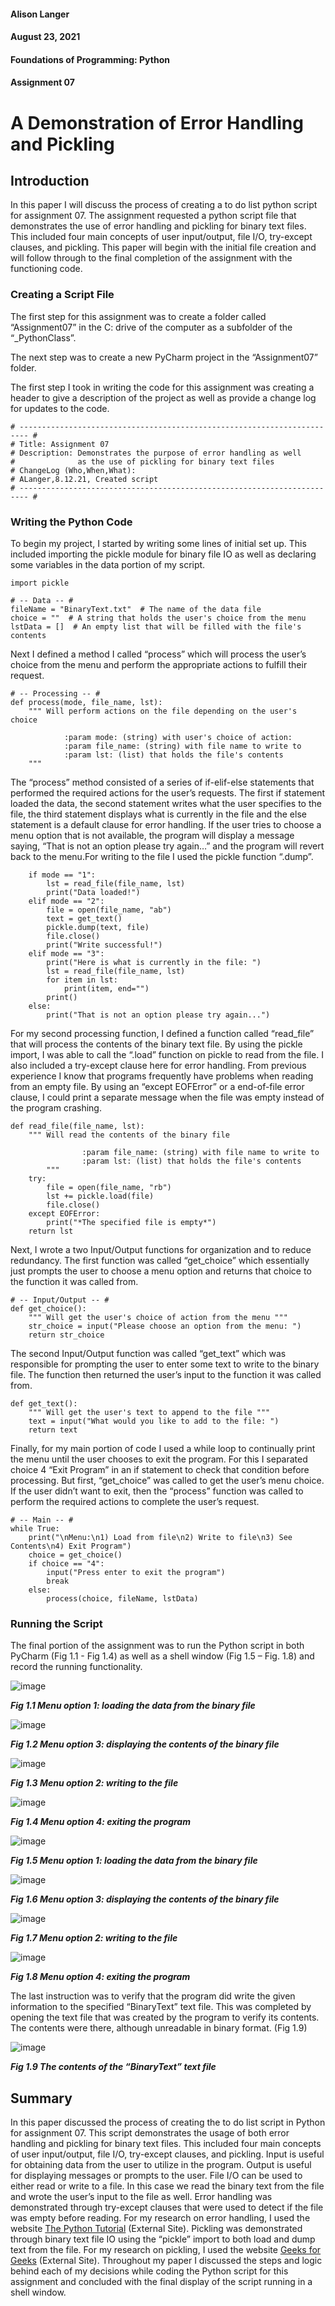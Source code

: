 #### Alison Langer 	
#### August 23, 2021
#### Foundations of Programming: Python
#### Assignment 07
# A Demonstration of Error Handling and Pickling
## Introduction
In this paper I will discuss the process of creating a to do list python script for assignment 07. The assignment requested a python script file that demonstrates the use of error handling and pickling for binary text files. This included four main concepts of user input/output, file I/O, try-except clauses, and pickling. This paper will begin with the initial file creation and will follow through to the final completion of the assignment with the functioning code. 
### Creating a Script File 
The first step for this assignment was to create a folder called “Assignment07” in the C: drive of the computer as a subfolder of the “_PythonClass”.

The next step was to create a new PyCharm project in the “Assignment07” folder. 
 
The first step I took in writing the code for this assignment was creating a header to give a description of the project as well as provide a change log for updates to the code.
```
# ------------------------------------------------------------------------ #
# Title: Assignment 07
# Description: Demonstrates the purpose of error handling as well
#              as the use of pickling for binary text files
# ChangeLog (Who,When,What):
# ALanger,8.12.21, Created script
# ------------------------------------------------------------------------ #
```
### Writing the Python Code
To begin my project, I started by writing some lines of initial set up. This included importing the pickle module for binary file IO as well as declaring some variables in the data portion of my script. 
```
import pickle

# -- Data -- #
fileName = "BinaryText.txt"  # The name of the data file
choice = ""  # A string that holds the user's choice from the menu
lstData = []  # An empty list that will be filled with the file's contents
```
Next I defined a method I called “process” which will process the user’s choice from the menu and perform the appropriate actions to fulfill their request.
```
# -- Processing -- #
def process(mode, file_name, lst):
    """ Will perform actions on the file depending on the user's choice

            :param mode: (string) with user's choice of action:
            :param file_name: (string) with file name to write to
            :param lst: (list) that holds the file's contents
    """
```
The “process” method consisted of a series of if-elif-else statements that performed the required actions for the user’s requests. The first if statement loaded the data, the second statement writes what the user specifies to the file, the third statement displays what is currently in the file and the else statement is a default clause for error handling. If the user tries to choose a menu option that is not available, the program will display a message saying, “That is not an option please try again…” and the program will revert back to the menu.For writing to the file I used the pickle function “.dump”. 
```
    if mode == "1":
        lst = read_file(file_name, lst)
        print("Data loaded!")
    elif mode == "2":
        file = open(file_name, "ab")
        text = get_text()
        pickle.dump(text, file)
        file.close()
        print("Write successful!")
    elif mode == "3":
        print("Here is what is currently in the file: ")
        lst = read_file(file_name, lst)
        for item in lst:
            print(item, end="")
        print()
    else:
        print("That is not an option please try again...")
```
For my second processing function, I defined a function called “read_file” that will process the contents of the binary text file. By using the pickle import, I was able to call the “.load” function on pickle to read from the file. I also included a try-except clause here for error handling. From previous experience I know that programs frequently have problems when reading from an empty file. By using an “except EOFError” or a end-of-file error clause, I could print a separate message when the file was empty instead of the program crashing.
```
def read_file(file_name, lst):
    """ Will read the contents of the binary file

                :param file_name: (string) with file name to write to
                :param lst: (list) that holds the file's contents
        """
    try:
        file = open(file_name, "rb")
        lst += pickle.load(file)
        file.close()
    except EOFError:
        print("*The specified file is empty*")
    return lst
```
Next, I wrote a two Input/Output functions for organization and to reduce redundancy. The first function was called “get_choice” which essentially just prompts the user to choose a menu option and returns that choice to the function it was called from.
```
# -- Input/Output -- #
def get_choice():
    """ Will get the user's choice of action from the menu """
    str_choice = input("Please choose an option from the menu: ")
    return str_choice
```
The second Input/Output function was called “get_text” which was responsible for prompting the user to enter some text to write to the binary file. The function then returned the user’s input to the function it was called from.
```
def get_text():
    """ Will get the user's text to append to the file """
    text = input("What would you like to add to the file: ")
    return text
```
Finally, for my main portion of code I used a while loop to continually print the menu until the user chooses to exit the program. For this I separated choice 4 “Exit Program” in an if statement to check that condition before processing. But first, “get_choice” was called to get the user’s menu choice. If the user didn’t want to exit, then the “process” function was called to perform the required actions to complete the user’s request.
```
# -- Main -- #
while True:
    print("\nMenu:\n1) Load from file\n2) Write to file\n3) See Contents\n4) Exit Program")
    choice = get_choice()
    if choice == "4":
        input("Press enter to exit the program")
        break
    else:
        process(choice, fileName, lstData)
```
### Running the Script 
The final portion of the assignment was to run the Python script in both PyCharm (Fig 1.1 - Fig 1.4) as well as a shell window (Fig 1.5 – Fig. 1.8) and record the running functionality. 

![image](https://user-images.githubusercontent.com/88059657/130528271-679c4db6-0f23-4a7a-b847-371cf6213283.png)

***Fig 1.1 Menu option 1: loading the data from the binary file***

![image](https://user-images.githubusercontent.com/88059657/130528289-840ffd5b-3f57-44b8-b107-0348caa1dd87.png)

***Fig 1.2 Menu option 3: displaying the contents of the binary file***

![image](https://user-images.githubusercontent.com/88059657/130528308-b1930a23-a14e-4af8-a71e-1c35221fdd05.png) 

***Fig 1.3 Menu option 2: writing to the file***

![image](https://user-images.githubusercontent.com/88059657/130528318-d5d85240-9255-4e03-83cf-f15205c675af.png)

***Fig 1.4 Menu option 4: exiting the program***

![image](https://user-images.githubusercontent.com/88059657/130528327-fb31c321-7cf8-4dd6-a360-b3703dbc341b.png)

***Fig 1.5 Menu option 1: loading the data from the binary file***

![image](https://user-images.githubusercontent.com/88059657/130528345-a978136a-b600-4580-9bfc-e51d1b05bb9f.png)

***Fig 1.6 Menu option 3: displaying the contents of the binary file***

![image](https://user-images.githubusercontent.com/88059657/130528353-a804052b-7fae-4225-bc6d-05dcd67251fa.png)

***Fig 1.7 Menu option 2: writing to the file***

![image](https://user-images.githubusercontent.com/88059657/130528364-127a2e7a-953b-4816-a860-bdccf4924b01.png)

***Fig 1.8 Menu option 4: exiting the program***

The last instruction was to verify that the program did write the given information to the specified “BinaryText” text file. This was completed by opening the text file that was created by the program to verify its contents. The contents were there, although unreadable in binary format. (Fig 1.9) 

![image](https://user-images.githubusercontent.com/88059657/130528375-c50ca01c-b763-4d4a-8d35-5cc1d46c43cd.png)

***Fig 1.9 The contents of the “BinaryText” text file***

## Summary 
In this paper discussed the process of creating the to do list script in Python for assignment 07. This script demonstrates the usage of both error handling and pickling for binary text files. This included four main concepts of user input/output, file I/O, try-except clauses, and pickling. Input is useful for obtaining data from the user to utilize in the program. Output is useful for displaying messages or prompts to the user. File I/O can be used to either read or write to a file. In this case we read the binary text from the file and wrote the user’s input to the file as well. Error handling was demonstrated through try-except clauses that were used to detect if the file was empty before reading. For my research on error handling, I used the website [The Python Tutorial](https://docs.python.org/3/tutorial/errors.html) (External Site). Pickling was demonstrated through binary text file IO using the “pickle” import to both load and dump text from the file. For my research on pickling, I used the website [Geeks for Geeks](https://www.geeksforgeeks.org/understanding-python-pickling-example/) (External Site). Throughout my paper I discussed the steps and logic behind each of my decisions while coding the Python script for this assignment and concluded with the final display of the script running in a shell window. 


